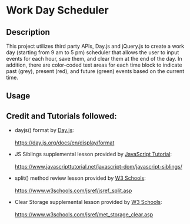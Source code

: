 # Work Day Scheduler

## Description
This project utilizes third party APIs, Day.js and jQuery.js to create a work day (starting from 9 am to 5 pm) scheduler that allows the user to input events for each hour, save them, and clear them at the end of the day. In addition, there are color-coded text areas for each time block to indicate past (grey), present (red), and future (green) events based on the current time. 

## Usage



## Credit and Tutorials followed:
* dayjs() format by [Day.js](https://day.js.org/en/):<br></br>
https://day.js.org/docs/en/display/format

* JS Siblings supplemental lesson provided by [JavaScript Tutorial](https://www.javascripttutorial.net/):<br></br>
https://www.javascripttutorial.net/javascript-dom/javascript-siblings/


* split() method review lesson provided by [W3 Schools](https://www.w3schools.com/):<br></br>
https://www.w3schools.com/jsref/jsref_split.asp


* Clear Storage supplemental lesson provided by [W3 Schools](https://www.w3schools.com/):<br></br>
https://www.w3schools.com/jsref/met_storage_clear.asp